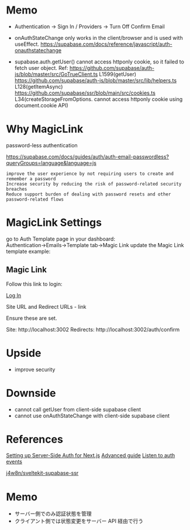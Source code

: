# Memo

-   Authentication → Sign In / Providers → Turn Off Confirm Email

-   onAuthStateChange only works in the client/browser and is used with useEffect. https://supabase.com/docs/reference/javascript/auth-onauthstatechange

-   supabase.auth.getUser() cannot access httponly cookie, so it failed to fetch user object. Ref: https://github.com/supabase/auth-js/blob/master/src/GoTrueClient.ts L1599(getUser)
    https://github.com/supabase/auth-js/blob/master/src/lib/helpers.ts
    L128(getItemAsync)
    https://github.com/supabase/ssr/blob/main/src/cookies.ts
    L34(createStorageFromOptions. cannot access httponly cookie using document.cookie API)

# Why MagicLink

password-less authentication

https://supabase.com/docs/guides/auth/auth-email-passwordless?queryGroups=language&language=js

```
improve the user experience by not requiring users to create and remember a password
Increase security by reducing the risk of password-related security breaches
Reduce support burden of dealing with password resets and other password-related flows
```

# MagicLink Settings

go to Auth Template page in your dashboard: Authentication→Emails→Template tab→Magic Link
update the Magic Link template
example:

<h2>Magic Link</h2>
<p>Follow this link to login:</p>
<p><a href="{{ .SiteURL }}/auth/confirm?token_hash={{ .TokenHash }}&type=email&next=/">Log In</a></p>

Site URL and Redirect URLs - link

Ensure these are set.

Site:
http://localhost:3002
Redirects:
http://localhost:3002/auth/confirm

# Upside

-   improve security

# Downside

-   cannot call getUser from client-side supabase client
-   cannot use onAuthStateChange with client-side supabase client

# References

[Setting up Server-Side Auth for Next.js](https://supabase.com/docs/guides/auth/server-side/nextjs?queryGroups=router&router=app)
[Advanced guide](https://supabase.com/docs/guides/auth/server-side/advanced-guide)
[Listen to auth events](https://supabase.com/docs/reference/javascript/auth-onauthstatechange)

[j4w8n/sveltekit-supabase-ssr](https://github.com/j4w8n/sveltekit-supabase-ssr)

# Memo

-   サーバー側でのみ認証状態を管理
-   クライアント側では状態変更をサーバー API 経由で行う
